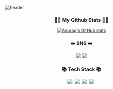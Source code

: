 ![header](https://capsule-render.vercel.app/api?type=wave&color=auto&height=300&section=header&text=Hi%20there👋&fontSize=90)

<h3 align="center">👩‍💻 My Github Stats 👩‍💻</h3>
<div align="center">

[![Anurag's GitHub stats](https://github-readme-stats.vercel.app/api?username=ChiWoo-Shin&hide_title=true&show_icons=true&include_all_commits=true&disable_animations=true&theme=vue)](https://github.com/anuraghazra/github-readme-stats)
</div>

<h3 align="center">➡️ SNS ➡️</h3>
<p align="center">
<a href="https://velog.io/@shin8037" target="_blank"><img src="https://img.shields.io/badge/Velog-20c997?style=flat-square&logo=Velog&logoColor=white"/></a>
  <a href="https://www.linkedin.com/in/chiwoo-shin-585896202/" target="_blank"><img src="https://img.shields.io/badge/LinkedIn-0a66c2?style=flat-square&logo=LinkedIn&logoColor=white"/></a>
</p>


<h3 align="center">📚 Tech Stack 📚</h3>
<p align="center">
  <img src="https://img.shields.io/badge/Python-3766AB?style=flat-square&logo=Python&logoColor=white"/></a>&nbsp
  <img src="https://img.shields.io/badge/React-61dafb?style=flat-square&logo=React&logoColor=white"/></a>&nbsp 
  <img src="https://img.shields.io/badge/Redux-764abc?style=flat-square&logo=Redux&logoColor=white"/></a>&nbsp 
  <img src="https://img.shields.io/badge/C-a8b9cc?style=flat-square&logo=C&logoColor=white"/></a>&nbsp 
</p>


<!--
**ChiWoo-Shin/ChiWoo-Shin** is a ✨ _special_ ✨ repository because its `README.md` (this file) appears on your GitHub profile.

Here are some ideas to get you started:

- 🔭 I’m currently working on ...
- 🌱 I’m currently learning ...
- 👯 I’m looking to collaborate on ...
- 🤔 I’m looking for help with ...
- 💬 Ask me about ...
- 📫 How to reach me: ...
- 😄 Pronouns: ...
- ⚡ Fun fact: ...
-->
